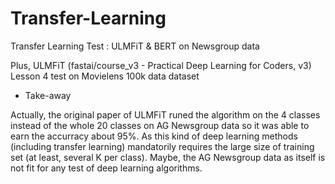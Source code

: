 # Transfer-Learning
Transfer Learning Test : ULMFiT & BERT on Newsgroup data

Plus, ULMFiT (fastai/course_v3 - Practical Deep Learning for Coders, v3) Lesson 4 test on Movielens 100k data dataset

* Take-away

Actually, the original paper of ULMFiT runed the algorithm on the 4 classes instead of the whole 20 classes on AG Newsgroup data so it was able to earn the accurracy about 95%. As this kind of deep learning methods (including transfer learning) mandatorily requires the large size of training set (at least, several K per class). Maybe, the AG Newsgroup data as itself is not fit for any test of deep learning algorithms.


